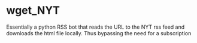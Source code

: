 # wget_NYT
Essentially a python RSS bot that reads the URL to the NYT rss feed and downloads the html file locally. Thus bypassing the need for a subscription
